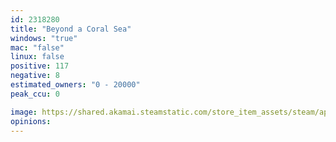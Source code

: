 ```yaml
---
id: 2318280
title: "Beyond a Coral Sea"
windows: "true"
mac: "false"
linux: false
positive: 117
negative: 8
estimated_owners: "0 - 20000"
peak_ccu: 0

image: https://shared.akamai.steamstatic.com/store_item_assets/steam/apps/2318280/header.jpg?t=1719663635
opinions:
---
```

